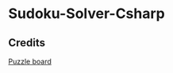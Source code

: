 # Sudoku-Solver-Csharp

## Credits
[Puzzle board](https://gist.github.com/thebinarypenguin/4d45ffe87096e508800b5d11544bf2fa)